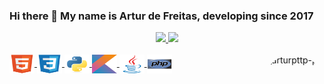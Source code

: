 ### Hi there 👋 My name is Artur de Freitas, developing since 2017
<div align="center">
  <a href="https://github.com/arturpttp">
  <img height="180em" src="https://github-readme-stats.vercel.app/api?username=arturpttp&show_icons=true&theme=cobalt&include_all_commits=true&count_private=true"/>
  <img height="180em" src="https://github-readme-stats.vercel.app/api/top-langs/?username=arturpttp&layout=compact&langs_count=7&theme=cobalt"/>
</div>
<div style="display: inline_block"><br>
  <!--<img align="center" alt="arturpttp-Js" height="30" width="40" src="https://raw.githubusercontent.com/devicons/devicon/master/icons/javascript/javascript-plain.svg">
  <img align="center" alt="arturpttp-Ts" height="30" width="40" src="https://raw.githubusercontent.com/devicons/devicon/master/icons/typescript/typescript-plain.svg">
  <img align="center" alt="arturpttp-React" height="30" width="40" src="https://raw.githubusercontent.com/devicons/devicon/master/icons/react/react-original.svg">
  <img align="center" alt="arturpttp-Csharp" height="30" width="40" src="https://raw.githubusercontent.com/devicons/devicon/master/icons/csharp/csharp-original.svg">-->
  <img align="center" alt="arturpttp-HTML" height="30" width="40" src="https://raw.githubusercontent.com/devicons/devicon/master/icons/html5/html5-original.svg">
  <img align="center" alt="arturpttp-CSS" height="30" width="40" src="https://raw.githubusercontent.com/devicons/devicon/master/icons/css3/css3-original.svg">
  <img align="center" alt="arturpttp-Python" height="30" width="40" src="https://raw.githubusercontent.com/devicons/devicon/master/icons/python/python-original.svg">
  <img align="center" alt="arturpttp-Kotlin" height="30" width="40" src="https://raw.githubusercontent.com/devicons/devicon/master/icons/kotlin/kotlin-original.svg">
  <img align="center" alt="arturpttp-Java" height="30" width="40" src="https://raw.githubusercontent.com/devicons/devicon/master/icons/java/java-original.svg">
  <img align="center" alt="arturpttp-Java" height="30" width="40" src="https://raw.githubusercontent.com/devicons/devicon/master/icons/php/php-original.svg">
  <img align="right" alt="arturpttp-pic" height="150" style="border-radius:50px;" src="https://media.discordapp.net/attachments/517334221660880907/908178316572377168/ezgif-2-8ced1ea5b417.gif?width=584&height=584">
</div>
